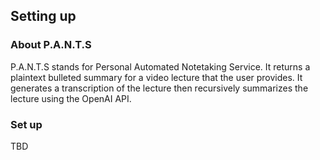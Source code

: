 ## Setting up ##
### About P.A.N.T.S ###

P.A.N.T.S stands for Personal Automated Notetaking Service. It returns a plaintext bulleted summary for
a video lecture that the user provides. It generates a transcription of the lecture then recursively summarizes the
lecture using the OpenAI API.

### Set up ###

TBD